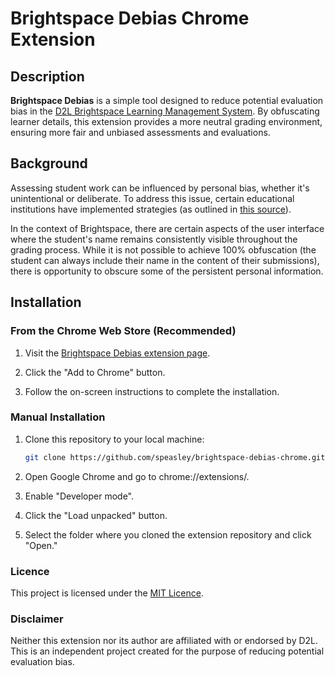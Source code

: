 # Brightspace Debias Chrome Extension

## Description

**Brightspace Debias** is a simple tool designed to reduce potential evaluation bias in the [D2L Brightspace Learning Management System](https://www.d2l.com/brightspace/). By obfuscating learner details, this extension provides a more neutral grading environment, ensuring more fair and unbiased assessments and evaluations.

## Background

Assessing student work can be influenced by personal bias, whether it's unintentional or deliberate. To address this issue, certain educational institutions have implemented strategies (as outlined in [this source](https://resources.depaul.edu/teaching-commons/teaching-guides/feedback-grading/Pages/assessment-and-bias.aspx)).

In the context of Brightspace, there are certain aspects of the user interface where the student's name remains consistently visible throughout the grading process. While it is not possible to achieve 100% obfuscation (the student can always include their name in the content of their submissions), there is opportunity to obscure some of the persistent personal information.

## Installation

### From the Chrome Web Store (Recommended)

1. Visit the [Brightspace Debias extension page](https://chrome.google.com/webstore/detail/brightspace-debias/nmhkibdmnglnifheagdgjlllajodnclh).

2. Click the "Add to Chrome" button.

3. Follow the on-screen instructions to complete the installation.

### Manual Installation

1. Clone this repository to your local machine:

   ```bash
   git clone https://github.com/speasley/brightspace-debias-chrome.git
   ```

2. Open Google Chrome and go to chrome://extensions/.

3. Enable "Developer mode".

4. Click the "Load unpacked" button.

5. Select the folder where you cloned the extension repository and click "Open."

### Licence

This project is licensed under the [MIT Licence](http://opensource.org/licenses/MIT).

### Disclaimer

Neither this extension nor its author are affiliated with or endorsed by D2L. This is an independent project created for the purpose of reducing potential evaluation bias.